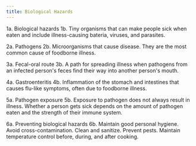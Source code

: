 ```yaml
---
title: Biological Hazards
---
```


1a. Biological hazards
1b. Tiny organisms that can make people sick when eaten and include illness-causing bateria, viruses, and parasites.

2a. Pathogens
2b. Microorganisms that cause disease. They are the most common cause of foodborne illness.

3a. Fecal-oral route
3b. A path for spreading illness when pathogens from an infected person's feces find their way into another person's mouth.

4a. Gastroenteritis
4b. Inflammation of the stomach and intestines that causes flu-like symptoms, often due to foodborne illness.

5a. Pathogen exposure
5b. Exposure to pathogen does not always result in illness. Whether a person gets sick depends on the amount of pathogen eaten and the strength of their immune system.

6a. Preventing biological hazards
6b. Maintain good personal hygiene. Avoid cross-contamination. Clean and sanitize. Prevent pests. Maintain temperature control before, during, and after cooking.
